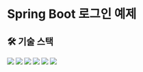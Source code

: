 # Spring Boot 로그인 예제

##  🛠️ 기술 스택
<div>
    <img src="https://img.shields.io/badge/Spring Boot 2.7.17-6DB33F?style=for-the-badge&logo=Spring Boot&logoColor=white"/>
    <img src="https://img.shields.io/badge/Spring Security 5-6DB33F?style=for-the-badge&logo=springsecurity&logoColor=white"/>
    <img src="https://img.shields.io/badge/Spring Data Jpa-0078D4?style=for-the-badge&logo=&logoColor=white"/>
    <img src="https://img.shields.io/badge/Java11-007396?style=for-the-badge&logo=Java&logoColor=white"/>
    <img src="https://img.shields.io/badge/HTML5-E34F26?style=for-the-badge&logo=HTML5&logoColor=white"/>
    <img src="https://img.shields.io/badge/gradle-02303A?style=for-the-badge&logo=gradle&logoColor=white"/>
</div>
    
